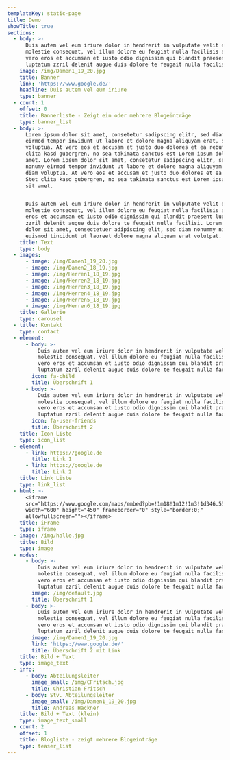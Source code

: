 ```yaml
---
templateKey: static-page
title: Demo
showTitle: true
sections:
  - body: >-
      Duis autem vel eum iriure dolor in hendrerit in vulputate velit esse
      molestie consequat, vel illum dolore eu feugiat nulla facilisis at
      vero eros et accumsan et iusto odio dignissim qui blandit praesent
      luptatum zzril delenit augue duis dolore te feugait nulla facilisi.
    image: /img/Damen1_19_20.jpg
    title: Banner
    link: 'https://www.google.de/'
    headline: Duis autem vel eum iriure
    type: banner
  - count: 1
    offset: 0
    title: Bannerliste - Zeigt ein oder mehrere Blogeinträge
    type: banner_list
  - body: >-
      Lorem ipsum dolor sit amet, consetetur sadipscing elitr, sed diam nonumy
      eirmod tempor invidunt ut labore et dolore magna aliquyam erat, sed diam
      voluptua. At vero eos et accusam et justo duo dolores et ea rebum. Stet
      clita kasd gubergren, no sea takimata sanctus est Lorem ipsum dolor sit
      amet. Lorem ipsum dolor sit amet, consetetur sadipscing elitr, sed diam
      nonumy eirmod tempor invidunt ut labore et dolore magna aliquyam erat, sed
      diam voluptua. At vero eos et accusam et justo duo dolores et ea rebum.
      Stet clita kasd gubergren, no sea takimata sanctus est Lorem ipsum dolor
      sit amet. 


      Duis autem vel eum iriure dolor in hendrerit in vulputate velit esse
      molestie consequat, vel illum dolore eu feugiat nulla facilisis at vero
      eros et accumsan et iusto odio dignissim qui blandit praesent luptatum
      zzril delenit augue duis dolore te feugait nulla facilisi. Lorem ipsum
      dolor sit amet, consectetuer adipiscing elit, sed diam nonummy nibh
      euismod tincidunt ut laoreet dolore magna aliquam erat volutpat. 
    title: Text
    type: body
  - images:
      - image: /img/Damen1_19_20.jpg
      - image: /img/Damen2_18_19.jpg
      - image: /img/Herren1_18_19.jpg
      - image: /img/Herren2_18_19.jpg
      - image: /img/Herren3_18_19.jpg
      - image: /img/Herren4_18_19.jpg
      - image: /img/Herren5_18_19.jpg
      - image: /img/Herren6_18_19.jpg
    title: Gallerie
    type: carousel
  - title: Kontakt
    type: contact
  - element:
      - body: >-
          Duis autem vel eum iriure dolor in hendrerit in vulputate velit esse
          molestie consequat, vel illum dolore eu feugiat nulla facilisis at
          vero eros et accumsan et iusto odio dignissim qui blandit praesent
          luptatum zzril delenit augue duis dolore te feugait nulla facilisi.
        icon: fa-child
        title: Überschrift 1
      - body: >-
          Duis autem vel eum iriure dolor in hendrerit in vulputate velit esse
          molestie consequat, vel illum dolore eu feugiat nulla facilisis at
          vero eros et accumsan et iusto odio dignissim qui blandit praesent
          luptatum zzril delenit augue duis dolore te feugait nulla facilisi.
        icon: fa-user-friends
        title: Überschrift 2
    title: Icon Liste
    type: icon_list
  - element:
      - link: https://google.de
        title: Link 1
      - link: https://google.de
        title: Link 2
    title: Link Liste
    type: link_list
  - html: >-
      <iframe
      src="https://www.google.com/maps/embed?pb=!1m18!1m12!1m3!1d346.55202538975664!2d11.827428216546888!3d48.07876043511534!2m3!1f0!2f0!3f0!3m2!1i1024!2i768!4f13.1!3m3!1m2!1s0x479de2c4d8c50477%3A0x1bf345c151363cb!2sTSV%20Zorneding%201920%20e.V.!5e0!3m2!1sde!2sde!4v1569848021782!5m2!1sde!2sde"
      width="600" height="450" frameborder="0" style="border:0;"
      allowfullscreen=""></iframe>
    title: iFrame
    type: iframe
  - image: /img/halle.jpg
    title: Bild
    type: image
  - nodes:
      - body: >-
          Duis autem vel eum iriure dolor in hendrerit in vulputate velit esse
          molestie consequat, vel illum dolore eu feugiat nulla facilisis at
          vero eros et accumsan et iusto odio dignissim qui blandit praesent
          luptatum zzril delenit augue duis dolore te feugait nulla facilisi.
        image: /img/default.jpg
        title: Überschrift 1
      - body: >-
          Duis autem vel eum iriure dolor in hendrerit in vulputate velit esse
          molestie consequat, vel illum dolore eu feugiat nulla facilisis at
          vero eros et accumsan et iusto odio dignissim qui blandit praesent
          luptatum zzril delenit augue duis dolore te feugait nulla facilisi.
        image: /img/Damen1_19_20.jpg
        link: 'https://www.google.de/'
        title: Überschrift 2 mit Link
    title: Bild + Text
    type: image_text
  - info:
      - body: Abteilungsleiter
        image_small: /img/CFritsch.jpg
        title: Christian Fritsch
      - body: Stv. Abteilungsleiter
        image_small: /img/Damen1_19_20.jpg
        title: Andreas Hackner
    title: Bild + Text (klein)
    type: image_text_small
  - count: 2
    offset: 1
    title: Blogliste - zeigt mehrere Blogeinträge
    type: teaser_list
---
```


